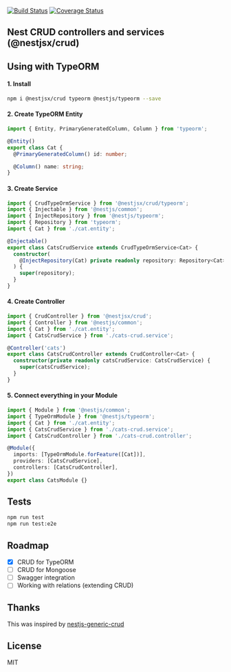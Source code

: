 [![Build Status](https://travis-ci.org/zMotivat0r/nest-crud.svg?branch=master)](https://travis-ci.org/zMotivat0r/nest-crud)
[![Coverage Status](https://coveralls.io/repos/github/zMotivat0r/nest-crud/badge.svg?branch=master)](https://coveralls.io/github/zMotivat0r/nest-crud?branch=master)

## Nest CRUD controllers and services (@nestjsx/crud)

## Using with TypeORM

#### 1. Install

```bash
npm i @nestjsx/crud typeorm @nestjs/typeorm --save
```

#### 2. Create TypeORM Entity

```typescript
import { Entity, PrimaryGeneratedColumn, Column } from 'typeorm';

@Entity()
export class Cat {
  @PrimaryGeneratedColumn() id: number;

  @Column() name: string;
}
```

#### 3. Create Service

```typescript
import { CrudTypeOrmService } from '@nestjsx/crud/typeorm';
import { Injectable } from '@nestjs/common';
import { InjectRepository } from '@nestjs/typeorm';
import { Repository } from 'typeorm';
import { Cat } from './cat.entity';

@Injectable()
export class CatsCrudService extends CrudTypeOrmService<Cat> {
  constructor(
    @InjectRepository(Cat) private readonly repository: Repository<Cat>,
  ) {
    super(repository);
  }
}
```

#### 4. Create Controller

```typescript
import { CrudController } from '@nestjsx/crud';
import { Controller } from '@nestjs/common';
import { Cat } from './cat.entity';
import { CatsCrudService } from './cats-crud.service';

@Controller('cats')
export class CatsCrudController extends CrudController<Cat> {
  constructor(private readonly catsCrudService: CatsCrudService) {
    super(catsCrudService);
  }
}
```

#### 5. Connect everything in your Module

```typescript
import { Module } from '@nestjs/common';
import { TypeOrmModule } from '@nestjs/typeorm';
import { Cat } from './cat.entity';
import { CatsCrudService } from './cats-crud.service';
import { CatsCrudController } from './cats-crud.controller';

@Module({
  imports: [TypeOrmModule.forFeature([Cat])],
  providers: [CatsCrudService],
  controllers: [CatsCrudController],
})
export class CatsModule {}
```

## Tests

```bash
npm run test
npm run test:e2e
```

## Roadmap

* [x] CRUD for TypeORM
* [ ] CRUD for Mongoose
* [ ] Swagger integration
* [ ] Working with relations (extending CRUD)

## Thanks

This was inspired by [nestjs-generic-crud](https://github.com/xavism/nestjs-generic-crud)

## License

MIT

